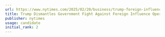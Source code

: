 ```yaml
---
url: https://www.nytimes.com/2025/02/20/business/trump-foreign-influence-election-interference.html
title: Trump Dismantles Government Fight Against Foreign Influence Operations
publisher: nytimes
usage: candidate
initial_rank: 2
---
```

